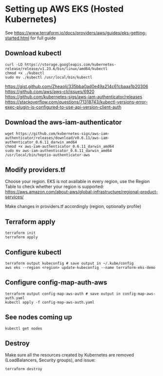 # Setting up AWS EKS (Hosted Kubernetes)

See https://www.terraform.io/docs/providers/aws/guides/eks-getting-started.html for full guide


## Download kubectl
```
curl -LO https://storage.googleapis.com/kubernetes-release/release/v1.23.6/bin/linux/amd64/kubectl
chmod +x ./kubectl
sudo mv ./kubectl /usr/local/bin/kubectl
```
https://gist.github.com/Zheaoli/335bba0ad0e49a214c61cbaaa1b20306
https://github.com/aws/aws-cli/issues/6920
https://github.com/kubernetes-sigs/aws-iam-authenticator/releases
https://stackoverflow.com/questions/71318743/kubectl-versions-error-exec-plugin-is-configured-to-use-api-version-client-auth

## Download the aws-iam-authenticator
```
wget https://github.com/kubernetes-sigs/aws-iam-authenticator/releases/download/v0.6.11/aws-iam-authenticator_0.6.11_darwin_amd64
chmod +x aws-iam-authenticator_0.6.11_darwin_amd64
sudo mv aws-iam-authenticator_0.6.11_darwin_amd64 /usr/local/bin/heptio-authenticator-aws
```

## Modify providers.tf

Choose your region. EKS is not available in every region, use the Region Table to check whether your region is supported: https://aws.amazon.com/about-aws/global-infrastructure/regional-product-services/

Make changes in providers.tf accordingly (region, optionally profile)

## Terraform apply
```
terraform init
terraform apply
```

## Configure kubectl
```
terraform output kubeconfig # save output in ~/.kube/config
aws eks --region <region> update-kubeconfig --name terraform-eks-demo
```

## Configure config-map-auth-aws
```
terraform output config-map-aws-auth # save output in config-map-aws-auth.yaml
kubectl apply -f config-map-aws-auth.yaml
```

## See nodes coming up
```
kubectl get nodes
```

## Destroy
Make sure all the resources created by Kubernetes are removed (LoadBalancers, Security groups), and issue:
```
terraform destroy
```
